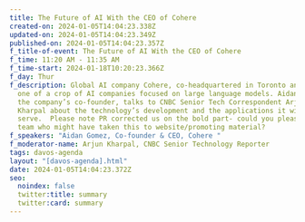 ```yaml
---
title: The Future of AI With the CEO of Cohere
created-on: 2024-01-05T14:04:23.338Z
updated-on: 2024-01-05T14:04:23.349Z
published-on: 2024-01-05T14:04:23.357Z
f_title-of-event: The Future of AI With the CEO of Cohere
f_time: 11:20 AM - 11:35 AM
f_time-start: 2024-01-18T10:20:23.366Z
f_day: Thur
f_description: Global AI company Cohere, co-headquartered in Toronto and SF, is
  one of a crop of AI companies focused on large language models. Aidan Gomez,
  the company’s co-founder, talks to CNBC Senior Tech Correspondent Arjun
  Kharpal about the technology’s development and the applications it will
  serve.  Please note PR corrected us on the bold part- could you please alert
  team who might have taken this to website/promoting material?
f_speakers: "Aidan Gomez, Co-founder & CEO, Cohere "
f_moderator-name: Arjun Kharpal, CNBC Senior Technology Reporter
tags: davos-agenda
layout: "[davos-agenda].html"
date: 2024-01-05T14:04:23.372Z
seo:
  noindex: false
  twitter:title: summary
  twitter:card: summary
---
```

